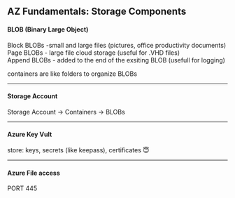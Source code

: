 AZ Fundamentals: Storage Components
----
####  BLOB (Binary Large Object)

Block BLOBs -small and large files (pictures, office productivity documents)   
Page BLOBs - large file cloud storage (useful for .VHD files)   
Append BLOBs - added to the end of the exsiting BLOB (usefull for logging)   
 
containers are like folders to organize BLOBs

----
#### Storage Account


Storage Account -> Containers -> BLOBs

----
#### Azure Key Vult
store: keys, secrets (like keepass), certificates :innocent:

----
#### Azure File access

PORT 445
